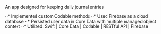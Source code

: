 
<p> An app designed for keeping daily journal entries </p>

⋅⋅* Implemented custom Codable methods
⋅⋅* Used Firebase as a cloud database
⋅⋅* Persisted user data in Core Data with multiple managed object context
⋅⋅* Utilized: Swift | Core Data | Codable | RESTful API | Firebase
